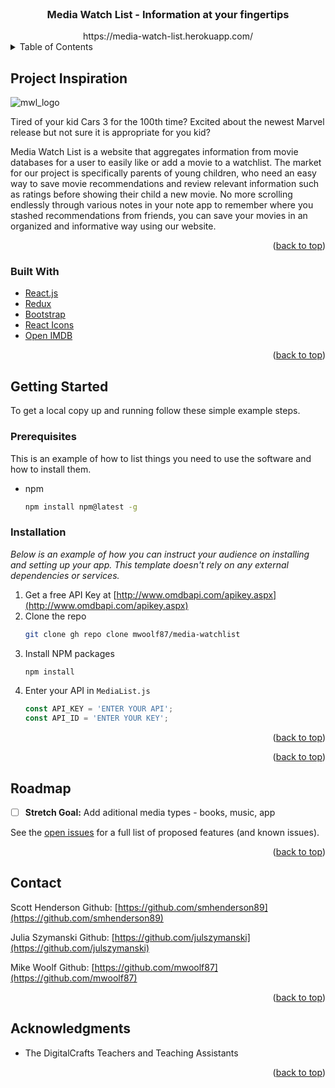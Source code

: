 <div id="top"></div>

<!-- PROJECT LOGO -->
<br />
<div align="center">

  <h3 align="center">Media Watch List - Information at your fingertips</h3>
  https://media-watch-list.herokuapp.com/
</div>



<!-- TABLE OF CONTENTS -->
<details>
  <summary>Table of Contents</summary>
  <ol>
    <li>
      <a href="#about-the-project">About The Project</a>
      <ul>
        <li><a href="#built-with">Built With</a></li>
      </ul>
    </li>
    <li>
      <a href="#getting-started">Getting Started</a>
      <ul>
        <li><a href="#prerequisites">Prerequisites</a></li>
        <li><a href="#installation">Installation</a></li>
      </ul>
    </li>
    <li><a href="#usage">Usage</a></li>
    <li><a href="#roadmap">Roadmap</a></li>
    <li><a href="#contributing">Contributing</a></li>
    <li><a href="#acknowledgments">Acknowledgments</a></li>
  </ol>
</details>



<!-- ABOUT THE PROJECT -->
## Project Inspiration

![mwl_logo](https://user-images.githubusercontent.com/53064568/146559008-9a81f32e-3a23-426a-8dc5-49e3379bd13b.jpeg)

Tired of your kid Cars 3 for the 100th time? Excited about the newest Marvel release but not sure it is appropriate for you kid? 

Media Watch List is a website that aggregates information from movie databases for a user to easily like or add a movie to a watchlist. The market for our project is specifically parents of young children, who need an easy way to save movie recommendations and review relevant information such as ratings before showing their child a new movie. No more scrolling endlessly through various notes in your note app to remember where you stashed recommendations from friends, you can save your movies in an organized and informative way using our website.

<p align="right">(<a href="#top">back to top</a>)</p>

### Built With

* [React.js](https://reactjs.org/)
* [Redux](https://redux.js.org/)
* [Bootstrap](https://getbootstrap.com)
* [React Icons](https://react-icons.github.io/react-icons/)
* [Open IMDB](http://www.omdbapi.com/)

<p align="right">(<a href="#top">back to top</a>)</p>

<!-- GETTING STARTED -->
## Getting Started

To get a local copy up and running follow these simple example steps.

### Prerequisites

This is an example of how to list things you need to use the software and how to install them.
* npm
  ```sh
  npm install npm@latest -g
  ```

### Installation

_Below is an example of how you can instruct your audience on installing and setting up your app. This template doesn't rely on any external dependencies or services._

1. Get a free API Key at [http://www.omdbapi.com/apikey.aspx](http://www.omdbapi.com/apikey.aspx)
2. Clone the repo
   ```sh
   git clone gh repo clone mwoolf87/media-watchlist 
   ```
3. Install NPM packages
   ```sh
   npm install
   ```
4. Enter your API in `MediaList.js`
   ```js
   const API_KEY = 'ENTER YOUR API';
   const API_ID = 'ENTER YOUR KEY';
   ```

<p align="right">(<a href="#top">back to top</a>)</p>



<!-- USAGE EXAMPLES -->

<p align="right">(<a href="#top">back to top</a>)</p>




<!-- ROADMAP -->
## Roadmap

- [ ] **Stretch Goal:** Add aditional media types - books, music, app

See the [open issues](https://github.com/mwoolf87/media-watchlist/issues) for a full list of proposed features (and known issues).

<p align="right">(<a href="#top">back to top</a>)</p>



<!-- CONTACT -->
## Contact

Scott Henderson
Github: [https://github.com/smhenderson89](https://github.com/smhenderson89)

Julia Szymanski
Github: [https://github.com/julszymanski](https://github.com/julszymanski)

Mike Woolf
Github: [https://github.com/mwoolf87](https://github.com/mwoolf87)


<p align="right">(<a href="#top">back to top</a>)</p>



<!-- ACKNOWLEDGMENTS -->
## Acknowledgments

* The DigitalCrafts Teachers and Teaching Assistants

<p align="right">(<a href="#top">back to top</a>)</p>



<!-- MARKDOWN LINKS & IMAGES -->
<!-- https://www.markdownguide.org/basic-syntax/#reference-style-links -->
[product-screenshot]: images/screenshot.png
